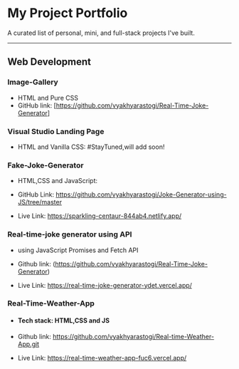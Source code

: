 # My Project Portfolio

A curated list of personal, mini, and full-stack projects I've built.

---

## Web Development

  ### Image-Gallery
  - HTML and Pure CSS
  - GitHub link:
    [https://github.com/vyakhyarastogi/Real-Time-Joke-Generator]

 ### Visual Studio Landing Page
-  HTML and Vanilla CSS: #StayTuned,will add soon!

 ### Fake-Joke-Generator
  
  - HTML,CSS and JavaScript:
  
  - GitHub Link:
  https://github.com/vyakhyarastogi/Joke-Generator-using-JS/tree/master
  
  - Live Link:
  https://sparkling-centaur-844ab4.netlify.app/

 ### Real-time-joke generator using API
- using JavaScript Promises and Fetch API
- Github link:
 (https://github.com/vyakhyarastogi/Real-Time-Joke-Generator)

- Live Link:
  https://real-time-joke-generator-ydet.vercel.app/

### Real-Time-Weather-App
- #### Tech stack: HTML,CSS and JS
- Github link:
  https://github.com/vyakhyarastogi/Real-time-Weather-App.git
 
- Live Link:
  https://real-time-weather-app-fuc6.vercel.app/
